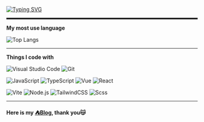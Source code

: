 [![Typing SVG](https://readme-typing-svg.demolab.com?font=Fira+Code&weight=500&size=24&letterSpacing=light&duration=4000&pause=800&color=008C8C&vCenter=true&multiline=true&repeat=false&width=435&height=75&lines=Hi+there+%F0%9F%91%8B;It's+Youngestar)](https://git.io/typing-svg)
<hr style="height: 4px;">

**My most use language**

![Top Langs](https://github-readme-stats.vercel.app/api/top-langs/?username=youngestar&layout=donut)

___

**Things I code with**

<!-- 开发工具 -->
![Visual Studio Code](https://img.shields.io/badge/-Visual%20Studio%20Code-007ACC?style=for-the-badge&logo=visualstudiocode&logoColor=white)
![Git](https://img.shields.io/badge/-Git-F05032?style=for-the-badge&logo=git&logoColor=white)

<!-- 编程语言/框架 -->
![JavaScript](https://img.shields.io/badge/-JavaScript-F7DF1E?style=for-the-badge&logo=javascript&logoColor=black)
![TypeScript](https://img.shields.io/badge/-TypeScript-3178C6?style=for-the-badge&logo=typescript&logoColor=white)
![Vue](https://img.shields.io/badge/-Vue-4FC08D?style=for-the-badge&logo=vue.js&logoColor=white)
![React](https://img.shields.io/badge/-React-61DAFB?style=for-the-badge&logo=react&logoColor=white)

<!-- 构建工具/运行时/样式 -->
![Vite](https://img.shields.io/badge/-Vite-646CFF?style=for-the-badge&logo=vite&logoColor=white)
![Node.js](https://img.shields.io/badge/-Node.js-339933?style=for-the-badge&logo=node.js&logoColor=white)
![TailwindCSS](https://img.shields.io/badge/-TailwindCSS-06B6D4?style=for-the-badge&logo=tailwindcss&logoColor=white)
![Scss](https://img.shields.io/badge/-Scss-CC6699?style=for-the-badge&logo=sass&logoColor=white)
___


**Here is my [**⛺Blog**](https://youngestar.vercel.app/ "backyard(vercel)"), thank you😽**

